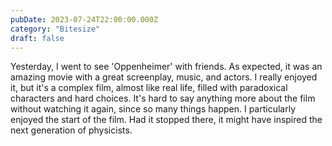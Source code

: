 ```yaml
---
pubDate: 2023-07-24T22:00:00.000Z
category: "Bitesize"
draft: false
---
```


Yesterday, I went to see 'Oppenheimer' with friends. As expected, it was an amazing movie with a great screenplay, music, and actors. I really enjoyed it, but it's a complex film, almost like real life, filled with paradoxical characters and hard choices. It's hard to say anything more about the film without watching it again, since so many things happen. I particularly enjoyed the start of the film. Had it stopped there, it might have inspired the next generation of physicists.
